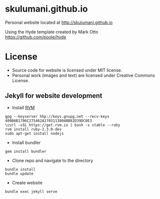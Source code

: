 # skulumani.github.io
Personal website located at http://skulumani.github.io

Using the Hyde template created by Mark Otto https://github.com/poole/hyde

# License

- Source code for website is licensed under MIT license.
- Personal work (images and text) are licensed under Creative Commons License.

## Jekyll for website development

* Install [RVM](https://rvm.io/)
~~~
gpg --keyserver hkp://keys.gnupg.net --recv-keys 409B6B1796C275462A1703113804BB82D39DC0E3
\curl -sSL https://get.rvm.io | bash -s stable --ruby
rvm install ruby-2.3.0-dev
sudo apt-get install nodejs
~~~
* Install bundler
~~~
gem install bundler 
~~~
* Clone repo and navigate to the directory
~~~
bundle install
bundle update
~~~
* Create website
~~~
bundle exec jekyll serve
~~~